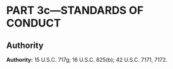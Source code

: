 # PART 3c—STANDARDS OF CONDUCT


## Authority

**Authority:** 15 U.S.C. 717g; 16 U.S.C. 825(b); 42 U.S.C. 7171, 7172.



